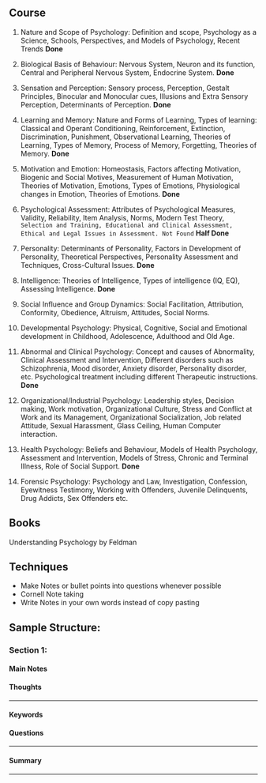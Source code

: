 ## Course

1. Nature and Scope of Psychology: Definition and scope, Psychology as a Science, 
Schools, Perspectives, and Models of Psychology, Recent Trends **Done**

2. Biological Basis of Behaviour: Nervous System, Neuron and its function, Central 
and Peripheral Nervous System, Endocrine System. **Done**

3. Sensation and Perception: Sensory process, Perception, Gestalt Principles, 
Binocular and Monocular cues, Illusions and Extra Sensory Perception, 
Determinants of Perception. **Done**

4. Learning and Memory: Nature and Forms of Learning, Types of learning: Classical 
and Operant Conditioning, Reinforcement, Extinction, Discrimination, Punishment, 
Observational Learning, Theories of Learning, Types of Memory, Process of 
Memory, Forgetting, Theories of Memory. **Done**

5. Motivation and Emotion: Homeostasis, Factors affecting Motivation, Biogenic and 
Social Motives, Measurement of Human Motivation, Theories of Motivation,
Emotions, Types of Emotions, Physiological changes in Emotion, Theories of 
Emotions. **Done**

6. Psychological Assessment: Attributes of Psychological Measures, Validity, 
Reliability, Item Analysis, Norms, Modern Test Theory, `Selection and Training, Educational and Clinical Assessment, Ethical and Legal Issues in Assessment. Not Found` **Half Done**

7. Personality: Determinants of Personality, Factors in Development of Personality, 
Theoretical Perspectives, Personality Assessment and Techniques, Cross-Cultural 
Issues. **Done**

8. Intelligence: Theories of Intelligence, Types of intelligence (IQ, EQ), Assessing 
Intelligence. **Done**

9. Social Influence and Group Dynamics: Social Facilitation, Attribution, Conformity, 
Obedience, Altruism, Attitudes, Social Norms.

10. Developmental Psychology: Physical, Cognitive, Social and Emotional 
development in Childhood, Adolescence, Adulthood and Old Age.

11. Abnormal and Clinical Psychology: Concept and causes of Abnormality, Clinical 
Assessment and Intervention, Different disorders such as Schizophrenia, Mood 
disorder, Anxiety disorder, Personality disorder, etc. Psychological treatment 
including different Therapeutic instructions. **Done**

12. Organizational/Industrial Psychology: Leadership styles, Decision making, Work 
motivation, Organizational Culture, Stress and Conflict at Work and its Management, 
Organizational Socialization, Job related Attitude, Sexual Harassment, Glass Ceiling, 
Human Computer interaction.

13.  Health Psychology: Beliefs and Behaviour, Models of Health Psychology, 
Assessment and Intervention, Models of Stress, Chronic and Terminal Illness, Role 
of Social Support. **Done**

14. Forensic Psychology: Psychology and Law, Investigation, Confession, Eyewitness 
Testimony, Working with Offenders, Juvenile Delinquents, Drug Addicts, Sex 
Offenders etc. 

## Books
 Understanding Psychology by Feldman

## Techniques
- Make Notes or bullet points into questions whenever possible 
- Cornell Note taking
- Write Notes in your own words instead of copy pasting 


## Sample Structure: 

### Section 1: 
#### Main Notes
#### Thoughts
---
#### Keywords
#### Questions
---
#### Summary
---